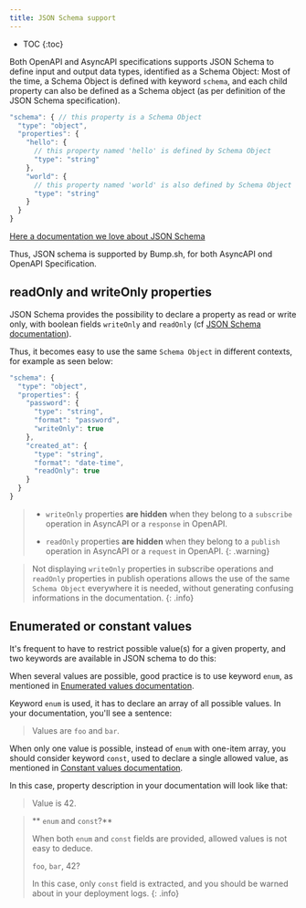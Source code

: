 ```yaml
---
title: JSON Schema support
---
```


- TOC
{:toc}

Both OpenAPI and AsyncAPI specifications supports JSON Schema to define input and output data types, identified as a Schema Object:
Most of the time, a Schema Object is defined with keyword `schema`, and each child property can also be defined as a Schema object (as per definition of the JSON Schema specification).

```javascript
"schema": { // this property is a Schema Object
  "type": "object",
  "properties": {
    "hello": {
      // this property named 'hello' is defined by Schema Object
      "type": "string"
    },
    "world": {
      // this property named 'world' is also defined by Schema Object
      "type": "string"
    }
  }
}
```

[Here a documentation we love about JSON Schema](https://json-schema.org/)

Thus, JSON schema is supported by Bump.sh, for both AsyncAPI ond OpenAPI Specification.

## readOnly and writeOnly properties

JSON Schema provides the possibility to declare a property as read or write only, with boolean fields `writeOnly` and `readOnly` (cf [JSON Schema documentation](https://json-schema.org/draft-07/json-schema-validation.html#rfc.section.10.3)).

Thus, it becomes easy to use the same `Schema Object` in different contexts, for example as seen below:

```javascript
"schema": {
  "type": "object",
  "properties": {
    "password": {
      "type": "string",
      "format": "password",
      "writeOnly": true
    },
    "created_at": {
      "type": "string",
      "format": "date-time",
      "readOnly": true
    }
  }
}
```

> - `writeOnly` properties **are hidden** when they belong to a `subscribe` operation in AsyncAPI or a `response` in OpenAPI.
>
> - `readOnly` properties **are hidden** when they belong to a `publish` operation in AsyncAPI or a `request` in OpenAPI.
{: .warning}

> Not displaying `writeOnly` properties in subscribe operations and `readOnly` properties in publish operations allows the use of the same `Schema Object` everywhere it is needed, without generating  confusing informations in the documentation.
{: .info}


## Enumerated or constant values

It's frequent to have to restrict possible value(s) for a given property, and two keywords
are available in JSON schema to do this:

When several values are possible, good practice is to use keyword `enum`,
as mentioned in [Enumerated values documentation](https://json-schema.org/understanding-json-schema/reference/generic.html?highlight=const#enumerated-values).

Keyword `enum` is used, it has to declare an array of all possible values.
In your documentation, you'll see a sentence:
> Values are `foo` and `bar`.

When only one value is possible, instead of `enum` with one-item array,
you should consider keyword `const`, used to declare a single allowed value,
as mentioned in [Constant values documentation](https://json-schema.org/understanding-json-schema/reference/generic.html?highlight=const#constant-values).

In this case, property description in your documentation will look like that:
> Value is 42.

> ** `enum` and `const`?**
>
> When both `enum` and `const` fields are provided, allowed values is not easy to deduce.
> 
> `foo`, `bar`, 42?
>
> In this case, only `const` field is extracted, and you should be warned about in your deployment logs.
{: .info}
